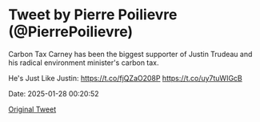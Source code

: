 # Tweet by Pierre Poilievre (@PierrePoilievre)

Carbon Tax Carney has been the biggest supporter of Justin Trudeau and his radical environment minister's carbon tax.

He's Just Like Justin: https://t.co/fjQZaO208P https://t.co/uy7tuWIGcB

Date: 2025-01-28 00:20:52

[Original Tweet](https://x.com/PierrePoilievre/status/1884033866857349134)
